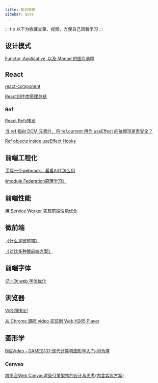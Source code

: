 ```yaml
---
title: 知识收藏
sidebar: auto
---
```


::: tip
以下为收藏文章、视频，方便自己回看学习
:::

## 设计模式

[Functor, Applicative, 以及 Monad 的图片阐释](http://jiyinyiyong.github.io/monads-in-pictures/)

## React

[react-component](http://react-component.github.io/badgeboard/)

[React组件库搭建总结](https://mp.weixin.qq.com/s/AoPFdlpU_gONjXehNLGQTw)

### Ref

[React Refs转发](https://zh-hans.reactjs.org/docs/forwarding-refs.html)

[当 ref 指向 DOM 元素时，将 ref.current 用作 useEffect 的依赖项是否安全？](https://stackoverflow.com/questions/60476155/is-it-safe-to-use-ref-current-as-useeffects-dependency-when-ref-points-to-a-dom)

[Ref objects inside useEffect Hooks](https://medium.com/@teh_builder/ref-objects-inside-useeffect-hooks-eb7c15198780)

## 前端工程化

[手写一个webpack，看看AST怎么用](https://segmentfault.com/a/1190000039231950)

[《module Federation原理学习》](https://github.com/efoxTeam/emp/wiki/%E3%80%8Amodule-Federation%E5%8E%9F%E7%90%86%E5%AD%A6%E4%B9%A0%E3%80%8B)

## 前端性能

[用 Service Worker 实现前端性能优化](https://mp.weixin.qq.com/s/re7W1YFXkd-JHREo8J6s2A)

## 微前端

[《什么是微前端》](https://github.com/efoxTeam/emp/wiki/%E3%80%8A%E4%BB%80%E4%B9%88%E6%98%AF%E5%BE%AE%E5%89%8D%E7%AB%AF%E3%80%8B)

[《对比多种微前端方案》](https://github.com/efoxTeam/emp/wiki/%E3%80%8A%E5%AF%B9%E6%AF%94%E5%A4%9A%E7%A7%8D%E5%BE%AE%E5%89%8D%E7%AB%AF%E6%96%B9%E6%A1%88%E3%80%8B)

## 前端字体

[记一次 web 字体优化](https://zhuanlan.zhihu.com/p/272783891)

## 浏览器

[V8引擎知识](https://mp.weixin.qq.com/s/jf7-RqDNkPMDw-JyCHrWSQ)

[从 Chrome 源码 video 实现到 Web H265 Player](https://mp.weixin.qq.com/s/RDpp2Opjh3LAxYczeHac5g)

## 图形学

[B站Video - GAMES101-现代计算机图形学入门-闫令琪](https://www.bilibili.com/video/BV1X7411F744)

### Canvas

[跨平台Web Canvas渲染引擎架构的设计与思考(内含实现方案)](https://mp.weixin.qq.com/s/-_4KZx54DblCylzh-kjJtw)
